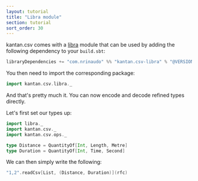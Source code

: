 ```yaml
---
layout: tutorial
title: "Libra module"
section: tutorial
sort_order: 30
---
```

kantan.csv comes with a [libra](https://github.com/to-ithaca/libra) module that can be used
by adding the following dependency to your `build.sbt`:

```scala
libraryDependencies += "com.nrinaudo" %% "kantan.csv-libra" % "@VERSION@"
```

You then need to import the corresponding package:

```scala mdoc:silent
import kantan.csv.libra._
```

And that's pretty much it. You can now encode and decode refined types directly.

Let's first set our types up:

```scala mdoc:silent
import libra._
import kantan.csv._
import kantan.csv.ops._

type Distance = QuantityOf[Int, Length, Metre]
type Duration = QuantityOf[Int, Time, Second]
```

We can then simply write the following:

```scala mdoc
"1,2".readCsv[List, (Distance, Duration)](rfc)
```
